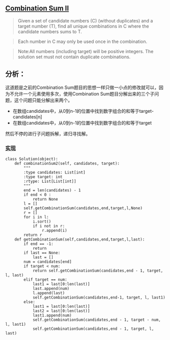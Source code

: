 ## [Combination Sum II](https://leetcode.com/problems/combination-sum-ii/#/description)

>Given a set of candidate numbers (C) (without duplicates) and a target number (T), find all unique combinations in C where the candidate numbers sums to T.

>Each number in C may only be used once in the combination.

>Note:All numbers (including target) will be positive integers.  The solution set must not contain duplicate combinations.

## 分析：

这道题是之前的Combination Sum题目的思想一样只做一小点的修改就可以，因为不允许一个元素使用多次，使用Combination Sum题目分解出来的三个子问题，这个问题只能分解出来两个。
- 在数组candidates中，从0到n-1的位置中找到数字组合的和等于target-candidates[n]
- 在数组candidates中，从0到n-1的位置中找到数字组合的和等于target

然后不停的进行子问题拆解，递归寻找解。

### [实现](../sourcecode/CombinationSumII.py)
```
class Solution(object):
    def combinationSum2(self, candidates, target):
        """
        :type candidates: List[int]
        :type target: int
        :rtype: List[List[int]]
        """
        end = len(candidates) - 1
        if end < 0 :
            return None
        l = []
        self.getCombinationSum(candidates,end,target,l,None)
        r = []
        for i in l:
            i.sort()
            if i not in r:
                r.append(i)
        return r
    def getCombinationSum(self,candidates,end,target,l,last):
        if end == -1:
            return 
        if last == None:
            last = []
        num = candidates[end]
        if target < num:
            return self.getCombinationSum(candidates,end - 1, target, l, last)
        elif target == num:
            last1 = last[0:len(last)]
            last.append(num)
            l.append(last)
            self.getCombinationSum(candidates,end-1, target, l, last1)
        else:
            last1 = last[0:len(last)]
            last2 = last[0:len(last)]
            last1.append(num)
            self.getCombinationSum(candidates,end - 1, target - num, l, last1)
            self.getCombinationSum(candidates,end - 1, target, l, last)
```
